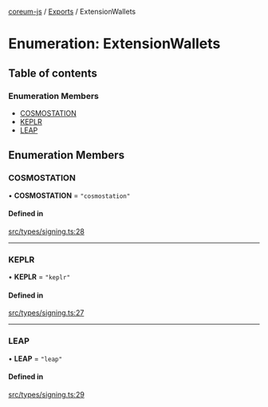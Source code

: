 [coreum-js](../README.md) / [Exports](../modules.md) / ExtensionWallets

# Enumeration: ExtensionWallets

## Table of contents

### Enumeration Members

- [COSMOSTATION](ExtensionWallets.md#cosmostation)
- [KEPLR](ExtensionWallets.md#keplr)
- [LEAP](ExtensionWallets.md#leap)

## Enumeration Members

### COSMOSTATION

• **COSMOSTATION** = ``"cosmostation"``

#### Defined in

[src/types/signing.ts:28](https://github.com/PulsaraIO/coreum-js/blob/63824e3/src/types/signing.ts#L28)

___

### KEPLR

• **KEPLR** = ``"keplr"``

#### Defined in

[src/types/signing.ts:27](https://github.com/PulsaraIO/coreum-js/blob/63824e3/src/types/signing.ts#L27)

___

### LEAP

• **LEAP** = ``"leap"``

#### Defined in

[src/types/signing.ts:29](https://github.com/PulsaraIO/coreum-js/blob/63824e3/src/types/signing.ts#L29)
